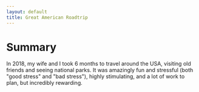 ```yaml
---
layout: default
title: Great American Roadtrip
---
```


# Summary

In 2018, my wife and I took 6 months to travel around the USA, visiting old
friends and seeing national parks. It was amazingly fun and stressful (both
"good stress" and "bad stress"), highly stimulating, and a lot of work to
plan, but incredibly rewarding.
